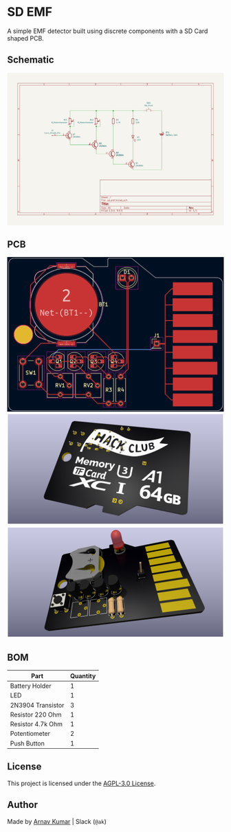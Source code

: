 # SD EMF

A simple EMF detector built using discrete components with a SD Card shaped PCB.

## Schematic
![Schematic](src/plots/schematic.svg)

## PCB
![PCB](src/plots/pcb.png)
![Front Render](src/plots/render_front.png)
![Back Render](src/plots/render_back.png)

## BOM
| Part | Quantity |
| --- | --- |
| Battery Holder | 1 |
| LED | 1 |
| 2N3904 Transistor | 3 |
| Resistor 220 Ohm | 1 |
| Resistor 4.7k Ohm | 1 |
| Potentiometer | 2 |
| Push Button | 1 |


## License
This project is licensed under the [AGPL-3.0 License](LICENSE).


## Author
Made by [Arnav Kumar](https://github.com/arnav-kr) | Slack (`@ak`)